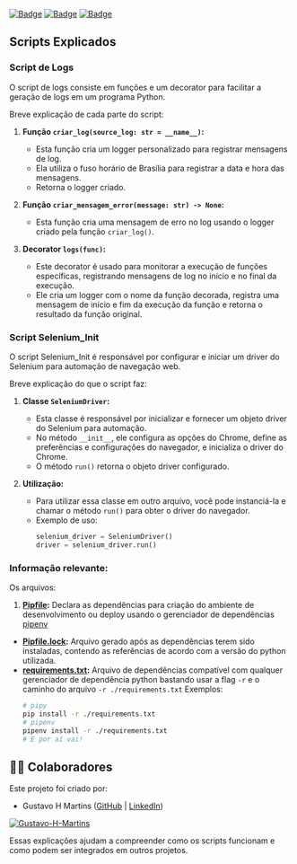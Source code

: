 [![Badge](https://img.shields.io/badge/DESCRIÇÃO_-0.1.0.B-red)](https://github.com/seu-usuario/seu-repositorio)  [![Badge](https://img.shields.io/badge/PRODUÇÃO_-0.1.0.B-green)](https://github.com/seu-usuario/seu-repositorio) [![Badge](https://img.shields.io/badge/HOMOLOGAÇÃO-0.1.0.B-yellow)](https://github.com/seu-usuario/seu-repositorio)

## Scripts Explicados

### Script de Logs
O script de logs consiste em funções e um decorator para facilitar a geração de logs em um programa Python. 

Breve explicação de cada parte do script:

1. **Função `criar_log(source_log: str = __name__)`:**
   - Esta função cria um logger personalizado para registrar mensagens de log.
   - Ela utiliza o fuso horário de Brasília para registrar a data e hora das mensagens.
   - Retorna o logger criado.

2. **Função `criar_mensagem_error(message: str) -> None`:**
   - Esta função cria uma mensagem de erro no log usando o logger criado pela função `criar_log()`.

3. **Decorator `logs(func)`:**
   - Este decorator é usado para monitorar a execução de funções específicas, registrando mensagens de log no início e no final da execução.
   - Ele cria um logger com o nome da função decorada, registra uma mensagem de início e fim da execução da função e retorna o resultado da função original.

### Script Selenium_Init
O script Selenium_Init é responsável por configurar e iniciar um driver do Selenium para automação de navegação web. 

Breve explicação do que o script faz:

1. **Classe `SeleniumDriver`:**
   - Esta classe é responsável por inicializar e fornecer um objeto driver do Selenium para automação.
   - No método `__init__`, ele configura as opções do Chrome, define as preferências e configurações do navegador, e inicializa o driver do Chrome.
   - O método `run()` retorna o objeto driver configurado.

2. **Utilização:**
   - Para utilizar essa classe em outro arquivo, você pode instanciá-la e chamar o método `run()` para obter o driver do navegador.
   - Exemplo de uso:
     ```python
     selenium_driver = SeleniumDriver()
     driver = selenium_driver.run()
     ```
### Informação relevante:
Os arquivos:
   1. **[Pipfile](Pipfile):**
      Declara as dependências para criação do ambiente de desenvolvimento ou deploy usando o gerenciador de dependências [pipenv](https://pipenv.pypa.io/en/latest/)
   - **[Pipfile.lock](Pipfile.lock):**
      Arquivo gerado após as dependências terem sido instaladas, contendo as referências de acordo com a versão do python utilizada.
   - **[requirements.txt](requirements.txt):**
      Arquivo de dependências compatível com qualquer gerenciador de dependência python bastando usar a flag `-r` e o caminho do arquivo `-r ./requirements.txt`
      Exemplos:
      ```bash
      # pipy
      pip install -r ./requirements.txt
      # pipenv
      pipenv install -r ./requirements.txt
      # E por aí vai!
      ```

## 🧑🏽 Colaboradores
Este projeto foi criado por:

- Gustavo H Martins ([GitHub](https://github.com/Gustavo-H-Martins) | [LinkedIn](https://www.linkedin.com/in/gustavo-henrique-lopes-martins-361789192/))

[![Gustavo-H-Martins](https://github-readme-stats.vercel.app/api?username=Gustavo-H-Martins&show_icons=true&theme=radical)](https://github.com/Gustavo-H-Martins)

Essas explicações ajudam a compreender como os scripts funcionam e como podem ser integrados em outros projetos.